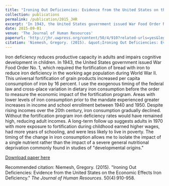 ```yaml
---
title: "Ironing Out Deficiencies: Evidence from the United States on the Economic Effects Iron Deficiency"
collection: publications
permalink: /publication/2015_JHR
excerpt: 'In 1943, the United States government issued War Food Order No. 1, which required the fortification of bread with iron to reduce iron deficiency in the working age population during World War II. This paper measures the economic impact of the fortification program.'
date: 2015-09-01
venue: 'The Journal of Human Resources'
paperurl: 'http://jhr.uwpress.org/content/50/4/910?related-urls=yes&legid=wpjhr;50/4/910'
citation: 'Niemesh, Gregory. (2015). &quot;Ironing Out Deficiencies: Evidence from the United States on the Economic Effects Iron Deficiency.&quot; <i>The Journal of Human Resources</i>. 50(4):910-958.'
---
```

Iron deficiency reduces productive capacity in adults and impairs cognitive development in children. In 1943, the United States government issued War Food Order No. 1, which required the fortification of bread with iron to reduce iron deficiency in the working age population during World War II. This universal fortification of grain products increased per capita consumption of iron by 16 percent. I use the exogenous timing of the federal law and cross-place variation in dietary iron consumption before the order to measure the economic impact of the fortification program. Areas with lower levels of iron consumption prior to the mandate experienced greater increases in income and school enrollment between 1940 and 1950. Despite rising incomes over the 20th century, iron consumption gradually declined. Without the fortification program iron deficiency rates would have remained high, reducing adult incomes. A long-term follow up suggests adults in 1970 with more exposure to fortification during childhood earned higher wages, had more years of schooling, and were less likely to live in poverty. The timing of the change in iron consumption allows me to isolate the impact of a single nutrient rather than the impact of a severe general nutritional deprivation commonly found in studies of "developmental origins." 

[Download paper here](http://jhr.uwpress.org/content/50/4/910?related-urls=yes&legid=wpjhr;50/4/910)

Recommended citation: Niemesh, Gregory. (2015). "Ironing Out Deficiencies: Evidence from the United States on the Economic Effects Iron Deficiency." <i>The Journal of Human Resources</i>. 50(4):910-958.